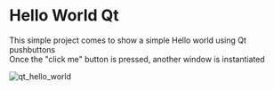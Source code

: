 # Hello World Qt

This simple project comes to show a simple Hello world using Qt pushbuttons       
Once the "click me" button is pressed, another window is instantiated    

![qt_hello_world](https://user-images.githubusercontent.com/5942022/141243304-324be420-b012-460c-98bf-f0e6131970d1.png)

